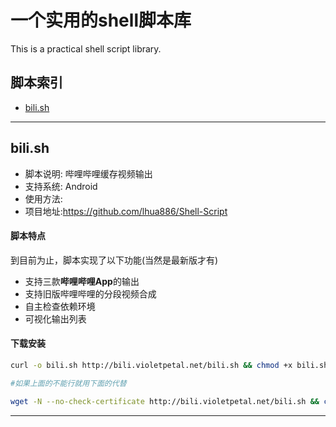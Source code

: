 # 一个实用的shell脚本库
This is a practical shell script library.

## 脚本索引

* [bili.sh](#bilish)

---
## bili.sh

- 脚本说明: 哔哩哔哩缓存视频输出
- 支持系统: Android
- 使用方法: 
- 项目地址:https://github.com/lhua886/Shell-Script

#### 脚本特点
到目前为止，脚本实现了以下功能(当然是最新版才有)

- 支持三款**哔哩哔哩App**的输出
- 支持旧版哔哩哔哩的分段视频合成
- 自主检查依赖环境
- 可视化输出列表

#### 下载安装
``` bash
curl -o bili.sh http://bili.violetpetal.net/bili.sh && chmod +x bili.sh && bash bili.sh

#如果上面的不能行就用下面的代替

wget -N --no-check-certificate http://bili.violetpetal.net/bili.sh && chmod +x bili.sh && bash bili.sh
```

---
